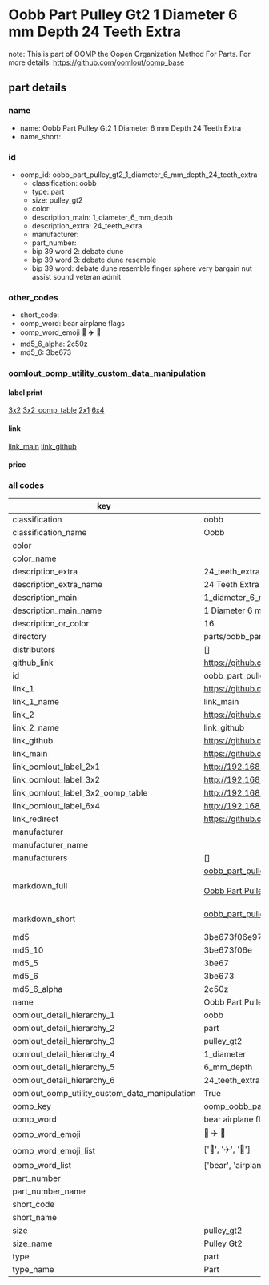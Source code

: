 # Oobb Part Pulley Gt2 1 Diameter 6 mm Depth 24 Teeth Extra  

note: This is part of OOMP the Oopen Organization Method For Parts. For more details: https://github.com/oomlout/oomp_base

##  part details
  







### name
* name: Oobb Part Pulley Gt2 1 Diameter 6 mm Depth 24 Teeth Extra
* name_short: 
### id
* oomp_id: oobb_part_pulley_gt2_1_diameter_6_mm_depth_24_teeth_extra
  * classification: oobb
  * type: part
  * size: pulley_gt2
  * color: 
  * description_main: 1_diameter_6_mm_depth
  * description_extra: 24_teeth_extra
  * manufacturer: 
  * part_number: 
  * bip 39 word 2: debate dune
  * bip 39 word 3: debate dune resemble
  * bip 39 word: debate dune resemble finger sphere very bargain nut assist sound veteran admit

### other_codes
* short_code: 
* oomp_word: bear airplane flags
* oomp_word_emoji :bear: :airplane: :flags:
* md5_6_alpha: 2c50z
* md5_6: 3be673






### oomlout_oomp_utility_custom_data_manipulation
#### label print
[3x2](http://192.168.1.245:1112/?label=oomp%202c50z)
[3x2_oomp_table](http://192.168.1.108:1112/?label=oomp%202c50z)
[2x1](http://192.168.1.242:1112/?label=oomp%202c50z)
[6x4](http://192.168.1.55:1112/?label=oomp%202c50z)    

#### link

[link_main](https://github.com/oomlout/oomlout_oomp_version_1_messy/tree/main/parts/oobb_part_pulley_gt2_1_diameter_6_mm_depth_24_teeth_extra) [link_github](https://github.com/oomlout/oomlout_oomp_version_1_messy/tree/main/parts/oobb_part_pulley_gt2_1_diameter_6_mm_depth_24_teeth_extra)                             

#### price







### all codes 
| key | value |  
| --- | --- |  
| classification | oobb |  
| classification_name | Oobb |  
| color |  |  
| color_name |  |  
| description_extra | 24_teeth_extra |  
| description_extra_name | 24 Teeth Extra |  
| description_main | 1_diameter_6_mm_depth |  
| description_main_name | 1 Diameter 6 mm Depth |  
| description_or_color | 16 |  
| directory | parts/oobb_part_pulley_gt2_1_diameter_6_mm_depth_24_teeth_extra |  
| distributors | [] |  
| github_link | https://github.com/oomlout/oomlout_oomp_part_src/tree/main/parts/oobb_part_pulley_gt2_1_diameter_6_mm_depth_24_teeth_extra |  
| id | oobb_part_pulley_gt2_1_diameter_6_mm_depth_24_teeth_extra |  
| link_1 | https://github.com/oomlout/oomlout_oomp_version_1_messy/tree/main/parts/oobb_part_pulley_gt2_1_diameter_6_mm_depth_24_teeth_extra |  
| link_1_name | link_main |  
| link_2 | https://github.com/oomlout/oomlout_oomp_version_1_messy/tree/main/parts/oobb_part_pulley_gt2_1_diameter_6_mm_depth_24_teeth_extra |  
| link_2_name | link_github |  
| link_github | https://github.com/oomlout/oomlout_oomp_version_1_messy/tree/main/parts/oobb_part_pulley_gt2_1_diameter_6_mm_depth_24_teeth_extra |  
| link_main | https://github.com/oomlout/oomlout_oomp_version_1_messy/tree/main/parts/oobb_part_pulley_gt2_1_diameter_6_mm_depth_24_teeth_extra |  
| link_oomlout_label_2x1 | http://192.168.1.242:1112/?label=oomp%202c50z |  
| link_oomlout_label_3x2 | http://192.168.1.245:1112/?label=oomp%202c50z |  
| link_oomlout_label_3x2_oomp_table | http://192.168.1.108:1112/?label=oomp%202c50z |  
| link_oomlout_label_6x4 | http://192.168.1.55:1112/?label=oomp%202c50z |  
| link_redirect | https://github.com/oomlout/oomlout_oomp_version_1_messy/tree/main/parts/oobb_part_pulley_gt2_1_diameter_6_mm_depth_24_teeth_extra |  
| manufacturer |  |  
| manufacturer_name |  |  
| manufacturers | [] |  
| markdown_full | [oobb_part_pulley_gt2_1_diameter_6_mm_depth_24_teeth_extra](none)<br>[](none)<br>[Oobb Part Pulley Gt2 1 Diameter 6 Mm Depth 24 Teeth Extra](none)<br><br> |  
| markdown_short | [oobb_part_pulley_gt2_1_diameter_6_mm_depth_24_teeth_extra](none)<br><br> |  
| md5 | 3be673f06e97a257cbe8b56f6e9101c2 |  
| md5_10 | 3be673f06e |  
| md5_5 | 3be67 |  
| md5_6 | 3be673 |  
| md5_6_alpha | 2c50z |  
| name | Oobb Part Pulley Gt2 1 Diameter 6 mm Depth 24 Teeth Extra |  
| oomlout_detail_hierarchy_1 | oobb |  
| oomlout_detail_hierarchy_2 | part |  
| oomlout_detail_hierarchy_3 | pulley_gt2 |  
| oomlout_detail_hierarchy_4 | 1_diameter |  
| oomlout_detail_hierarchy_5 | 6_mm_depth |  
| oomlout_detail_hierarchy_6 | 24_teeth_extra |  
| oomlout_oomp_utility_custom_data_manipulation | True |  
| oomp_key | oomp_oobb_part_pulley_gt2_1_diameter_6_mm_depth_24_teeth_extra |  
| oomp_word | bear airplane flags |  
| oomp_word_emoji | :bear: :airplane: :flags: |  
| oomp_word_emoji_list | [':bear:', ':airplane:', ':flags:'] |  
| oomp_word_list | ['bear', 'airplane', 'flags'] |  
| part_number |  |  
| part_number_name |  |  
| short_code |  |  
| short_name |  |  
| size | pulley_gt2 |  
| size_name | Pulley Gt2 |  
| type | part |  
| type_name | Part |  

